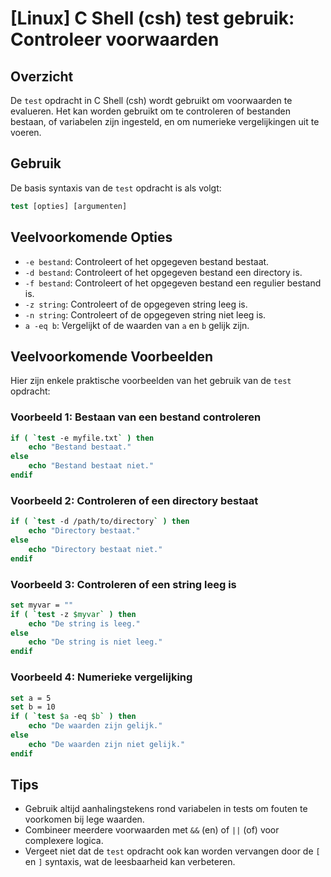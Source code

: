 # [Linux] C Shell (csh) test gebruik: Controleer voorwaarden

## Overzicht
De `test` opdracht in C Shell (csh) wordt gebruikt om voorwaarden te evalueren. Het kan worden gebruikt om te controleren of bestanden bestaan, of variabelen zijn ingesteld, en om numerieke vergelijkingen uit te voeren.

## Gebruik
De basis syntaxis van de `test` opdracht is als volgt:

```csh
test [opties] [argumenten]
```

## Veelvoorkomende Opties
- `-e bestand`: Controleert of het opgegeven bestand bestaat.
- `-d bestand`: Controleert of het opgegeven bestand een directory is.
- `-f bestand`: Controleert of het opgegeven bestand een regulier bestand is.
- `-z string`: Controleert of de opgegeven string leeg is.
- `-n string`: Controleert of de opgegeven string niet leeg is.
- `a -eq b`: Vergelijkt of de waarden van `a` en `b` gelijk zijn.

## Veelvoorkomende Voorbeelden
Hier zijn enkele praktische voorbeelden van het gebruik van de `test` opdracht:

### Voorbeeld 1: Bestaan van een bestand controleren
```csh
if ( `test -e myfile.txt` ) then
    echo "Bestand bestaat."
else
    echo "Bestand bestaat niet."
endif
```

### Voorbeeld 2: Controleren of een directory bestaat
```csh
if ( `test -d /path/to/directory` ) then
    echo "Directory bestaat."
else
    echo "Directory bestaat niet."
endif
```

### Voorbeeld 3: Controleren of een string leeg is
```csh
set myvar = ""
if ( `test -z $myvar` ) then
    echo "De string is leeg."
else
    echo "De string is niet leeg."
endif
```

### Voorbeeld 4: Numerieke vergelijking
```csh
set a = 5
set b = 10
if ( `test $a -eq $b` ) then
    echo "De waarden zijn gelijk."
else
    echo "De waarden zijn niet gelijk."
endif
```

## Tips
- Gebruik altijd aanhalingstekens rond variabelen in tests om fouten te voorkomen bij lege waarden.
- Combineer meerdere voorwaarden met `&&` (en) of `||` (of) voor complexere logica.
- Vergeet niet dat de `test` opdracht ook kan worden vervangen door de `[` en `]` syntaxis, wat de leesbaarheid kan verbeteren.